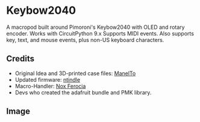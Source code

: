 # Keybow2040
A macropod built around Pimoroni's Keybow2040 with OLED and rotary encoder.
Works with CircuitPython 9.x
Supports MIDI events. Also supports key, text, and mouse events, plus non-US keyboard characters.
## Credits
* Original Idea and 3D-printed case files: [ManelTo](https://www.printables.com/model/228327-keybow2040-macropad-with-display-and-encoder)
* Updated firmware: [ntindle](https://github.com/ntindle/Keybow2040-Macro-Pad/tree/main)
* Macro-Handler: [Nox Ferocia](https://forums.pimoroni.com/t/macro-handler-for-keybow2040-pico-keypad-base-etc/21080)
* Devs who created the adafruit bundle and PMK library.
## Image
[layer0.jpg]: https://github.com/InTec-PCPS/Keybow2040/blob/main/layer0.jpg
